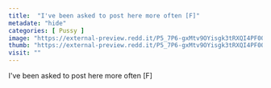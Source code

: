 ```yaml
---
title:  "I've been asked to post here more often [F]"
metadate: "hide"
categories: [ Pussy ]
image: "https://external-preview.redd.it/P5_7P6-gxMtv9OYisgk3tRXQI4PF0Q3tmVu9xQB7quA.jpg?auto=webp&s=7bef306c9a4e054065777487305f12ced07c7c25"
thumb: "https://external-preview.redd.it/P5_7P6-gxMtv9OYisgk3tRXQI4PF0Q3tmVu9xQB7quA.jpg?width=640&crop=smart&auto=webp&s=fe81bea4deb728a68bcc7b6b350df7c6b8476077"
visit: ""
---
```

I've been asked to post here more often [F]
